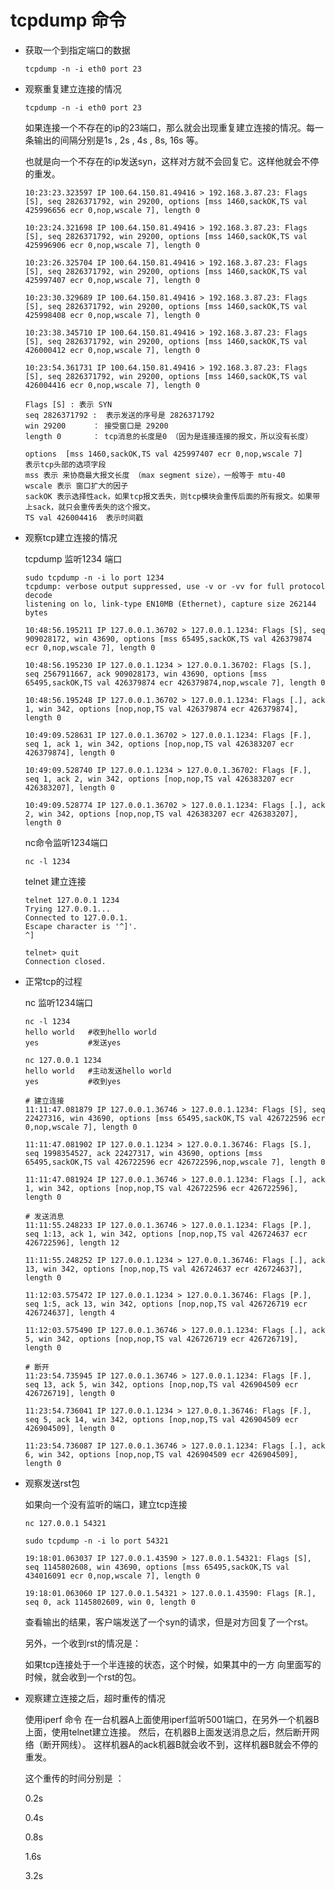 # tcpdump 命令


* 获取一个到指定端口的数据
    ```
    tcpdump -n -i eth0 port 23
    ```

* 观察重复建立连接的情况
    
    ```
    tcpdump -n -i eth0 port 23
    ```

    如果连接一个不存在的ip的23端口，那么就会出现重复建立连接的情况。每一条输出的间隔分别是1s , 2s , 4s , 8s, 16s 等。

    也就是向一个不存在的ip发送syn，这样对方就不会回复它。这样他就会不停的重发。
    ```
    10:23:23.323597 IP 100.64.150.81.49416 > 192.168.3.87.23: Flags [S], seq 2826371792, win 29200, options [mss 1460,sackOK,TS val 425996656 ecr 0,nop,wscale 7], length 0

    10:23:24.321698 IP 100.64.150.81.49416 > 192.168.3.87.23: Flags [S], seq 2826371792, win 29200, options [mss 1460,sackOK,TS val 425996906 ecr 0,nop,wscale 7], length 0

    10:23:26.325704 IP 100.64.150.81.49416 > 192.168.3.87.23: Flags [S], seq 2826371792, win 29200, options [mss 1460,sackOK,TS val 425997407 ecr 0,nop,wscale 7], length 0

    10:23:30.329689 IP 100.64.150.81.49416 > 192.168.3.87.23: Flags [S], seq 2826371792, win 29200, options [mss 1460,sackOK,TS val 425998408 ecr 0,nop,wscale 7], length 0

    10:23:38.345710 IP 100.64.150.81.49416 > 192.168.3.87.23: Flags [S], seq 2826371792, win 29200, options [mss 1460,sackOK,TS val 426000412 ecr 0,nop,wscale 7], length 0

    10:23:54.361731 IP 100.64.150.81.49416 > 192.168.3.87.23: Flags [S], seq 2826371792, win 29200, options [mss 1460,sackOK,TS val 426004416 ecr 0,nop,wscale 7], length 0
    ```

    ```
    Flags [S] : 表示 SYN 
    seq 2826371792 :  表示发送的序号是 2826371792 
    win 29200      ： 接受窗口是 29200
    length 0       ： tcp消息的长度是0 （因为是连接连接的报文，所以没有长度）

    options  [mss 1460,sackOK,TS val 425997407 ecr 0,nop,wscale 7]
    表示tcp头部的选项字段
    mss 表示 来协商最大报文长度 （max segment size），一般等于 mtu-40
    wscale 表示 窗口扩大的因子
    sackOK 表示选择性ack，如果tcp报文丢失，则tcp模块会重传后面的所有报文。如果带上sack，就只会重传丢失的这个报文。
    TS val 426004416  表示时间戳
    ```

* 观察tcp建立连接的情况

    tcpdump 监听1234 端口

    ```
    sudo tcpdump -n -i lo port 1234
    tcpdump: verbose output suppressed, use -v or -vv for full protocol decode
    listening on lo, link-type EN10MB (Ethernet), capture size 262144 bytes

    10:48:56.195211 IP 127.0.0.1.36702 > 127.0.0.1.1234: Flags [S], seq 909028172, win 43690, options [mss 65495,sackOK,TS val 426379874 ecr 0,nop,wscale 7], length 0

    10:48:56.195230 IP 127.0.0.1.1234 > 127.0.0.1.36702: Flags [S.], seq 2567911667, ack 909028173, win 43690, options [mss 65495,sackOK,TS val 426379874 ecr 426379874,nop,wscale 7], length 0

    10:48:56.195248 IP 127.0.0.1.36702 > 127.0.0.1.1234: Flags [.], ack 1, win 342, options [nop,nop,TS val 426379874 ecr 426379874], length 0

    10:49:09.528631 IP 127.0.0.1.36702 > 127.0.0.1.1234: Flags [F.], seq 1, ack 1, win 342, options [nop,nop,TS val 426383207 ecr 426379874], length 0

    10:49:09.528740 IP 127.0.0.1.1234 > 127.0.0.1.36702: Flags [F.], seq 1, ack 2, win 342, options [nop,nop,TS val 426383207 ecr 426383207], length 0

    10:49:09.528774 IP 127.0.0.1.36702 > 127.0.0.1.1234: Flags [.], ack 2, win 342, options [nop,nop,TS val 426383207 ecr 426383207], length 0
    ```

    nc命令监听1234端口
    ```
    nc -l 1234
    ```

    telnet 建立连接
    ```
    telnet 127.0.0.1 1234
    Trying 127.0.0.1...
    Connected to 127.0.0.1.
    Escape character is '^]'.
    ^]

    telnet> quit
    Connection closed.
    ```


* 正常tcp的过程

    nc 监听1234端口
    ```
    nc -l 1234
    hello world   #收到hello world
    yes           #发送yes
    ```

    ```
    nc 127.0.0.1 1234
    hello world   #主动发送hello world
    yes           #收到yes
    ```

    ```
    # 建立连接
    11:11:47.081879 IP 127.0.0.1.36746 > 127.0.0.1.1234: Flags [S], seq 22427316, win 43690, options [mss 65495,sackOK,TS val 426722596 ecr 0,nop,wscale 7], length 0

    11:11:47.081902 IP 127.0.0.1.1234 > 127.0.0.1.36746: Flags [S.], seq 1998354527, ack 22427317, win 43690, options [mss 65495,sackOK,TS val 426722596 ecr 426722596,nop,wscale 7], length 0

    11:11:47.081924 IP 127.0.0.1.36746 > 127.0.0.1.1234: Flags [.], ack 1, win 342, options [nop,nop,TS val 426722596 ecr 426722596], length 0

    # 发送消息
    11:11:55.248233 IP 127.0.0.1.36746 > 127.0.0.1.1234: Flags [P.], seq 1:13, ack 1, win 342, options [nop,nop,TS val 426724637 ecr 426722596], length 12

    11:11:55.248252 IP 127.0.0.1.1234 > 127.0.0.1.36746: Flags [.], ack 13, win 342, options [nop,nop,TS val 426724637 ecr 426724637], length 0

    11:12:03.575472 IP 127.0.0.1.1234 > 127.0.0.1.36746: Flags [P.], seq 1:5, ack 13, win 342, options [nop,nop,TS val 426726719 ecr 426724637], length 4

    11:12:03.575490 IP 127.0.0.1.36746 > 127.0.0.1.1234: Flags [.], ack 5, win 342, options [nop,nop,TS val 426726719 ecr 426726719], length 0
    
    # 断开
    11:23:54.735945 IP 127.0.0.1.36746 > 127.0.0.1.1234: Flags [F.], seq 13, ack 5, win 342, options [nop,nop,TS val 426904509 ecr 426726719], length 0

    11:23:54.736041 IP 127.0.0.1.1234 > 127.0.0.1.36746: Flags [F.], seq 5, ack 14, win 342, options [nop,nop,TS val 426904509 ecr 426904509], length 0

    11:23:54.736087 IP 127.0.0.1.36746 > 127.0.0.1.1234: Flags [.], ack 6, win 342, options [nop,nop,TS val 426904509 ecr 426904509], length 0
    ```


* 观察发送rst包

    如果向一个没有监听的端口，建立tcp连接
    ```
    nc 127.0.0.1 54321
    ```
    
    ```
    sudo tcpdump -n -i lo port 54321

    19:18:01.063037 IP 127.0.0.1.43590 > 127.0.0.1.54321: Flags [S], seq 1145802608, win 43690, options [mss 65495,sackOK,TS val 434016091 ecr 0,nop,wscale 7], length 0
    
    19:18:01.063060 IP 127.0.0.1.54321 > 127.0.0.1.43590: Flags [R.], seq 0, ack 1145802609, win 0, length 0
    ```

    查看输出的结果，客户端发送了一个syn的请求，但是对方回复了一个rst。


    另外，一个收到rst的情况是：

    如果tcp连接处于一个半连接的状态，这个时候，如果其中的一方 向里面写的时候，就会收到一个rst的包。


* 观察建立连接之后，超时重传的情况

    使用iperf 命令
    在一台机器A上面使用iperf监听5001端口，在另外一个机器B上面，使用telnet建立连接。
    然后，在机器B上面发送消息之后，然后断开网络（断开网线）。
    这样机器A的ack机器B就会收不到，这样机器B就会不停的重发。


    这个重传的时间分别是 ： 
    
    0.2s 

    0.4s
    
    0.8s
    
    1.6s
    
    3.2s
